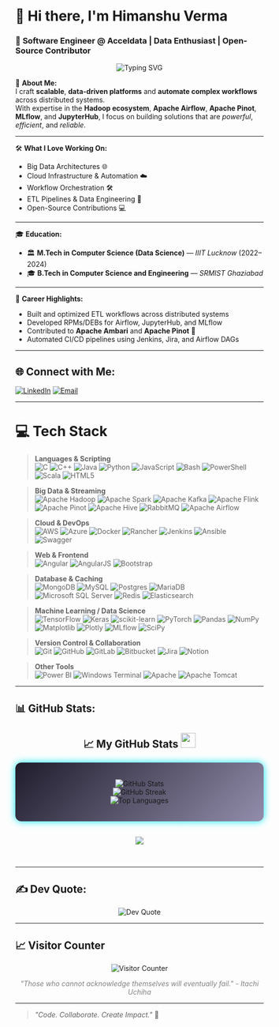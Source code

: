 # 👋 Hi there, I'm **Himanshu Verma**  
### 🚀 **Software Engineer @ Acceldata** | **Data Enthusiast** | **Open-Source Contributor**

<div align="center">
  <img src="https://readme-typing-svg.herokuapp.com?font=Fira+Code&size=28&pause=1000&color=00BFFF&center=true&vCenter=true&width=900&lines=Software+Engineer+@+Acceldata;Big+Data+Architectures+%7C+Data+Science+Enthusiast;Open-Source+Contributor+%7C+Data+Geek;Building+Scalable+%26+Distributed+Systems;Let's+Code%2C+Collaborate+%26+Create+Impact+%F0%9F%92%BB" alt="Typing SVG" />
</div>

🚀 **About Me:**  
I craft **scalable**, **data-driven platforms** and **automate complex workflows** across distributed systems.  
With expertise in the **Hadoop ecosystem**, **Apache Airflow**, **Apache Pinot**, **MLflow**, and **JupyterHub**, I focus on building solutions that are *powerful*, *efficient*, and *reliable*.

---

🛠️ **What I Love Working On:**
- Big Data Architectures 🌐
- Cloud Infrastructure & Automation ☁️
- Workflow Orchestration 🛠️
- ETL Pipelines & Data Engineering 🔄
- Open-Source Contributions 💻

---

🎓 **Education:**
- 🏛️ **M.Tech in Computer Science (Data Science)** — *IIIT Lucknow* (2022–2024)
- 🎓 **B.Tech in Computer Science and Engineering** — *SRMIST Ghaziabad*

---

🌟 **Career Highlights:**
- Built and optimized ETL workflows across distributed systems
- Developed RPMs/DEBs for Airflow, JupyterHub, and MLflow
- Contributed to **Apache Ambari** and **Apache Pinot** 🚀
- Automated CI/CD pipelines using Jenkins, Jira, and Airflow DAGs

---

## 🌐 Connect with Me:
[![LinkedIn](https://img.shields.io/badge/LinkedIn-%230077B5.svg?style=for-the-badge&logo=linkedin&logoColor=white)](https://www.linkedin.com/in/himanshu-verma-822a07286/)
[![Email](https://img.shields.io/badge/Email-D14836?style=for-the-badge&logo=gmail&logoColor=white)](mailto:sunny.verma.mh@gmail.com)


---

# 💻 Tech Stack

> **Languages & Scripting**  
![C](https://img.shields.io/badge/c-%2300599C.svg?style=for-the-badge&logo=c&logoColor=white) 
![C++](https://img.shields.io/badge/c++-%2300599C.svg?style=for-the-badge&logo=cplusplus&logoColor=white) 
![Java](https://img.shields.io/badge/java-%23ED8B00.svg?style=for-the-badge&logo=openjdk&logoColor=white) 
![Python](https://img.shields.io/badge/python-3670A0?style=for-the-badge&logo=python&logoColor=ffdd54) 
![JavaScript](https://img.shields.io/badge/javascript-%23323330.svg?style=for-the-badge&logo=javascript&logoColor=%23F7DF1E) 
![Bash](https://img.shields.io/badge/bash_script-%23121011.svg?style=for-the-badge&logo=gnu-bash&logoColor=white) 
![PowerShell](https://img.shields.io/badge/PowerShell-%235391FE.svg?style=for-the-badge&logo=powershell&logoColor=white) 
![Scala](https://img.shields.io/badge/scala-%23DC322F.svg?style=for-the-badge&logo=scala&logoColor=white) 
![HTML5](https://img.shields.io/badge/html5-%23E34F26.svg?style=for-the-badge&logo=html5&logoColor=white)

> **Big Data & Streaming**  
![Apache Hadoop](https://img.shields.io/badge/Apache%20Hadoop-66CCFF?style=for-the-badge&logo=apachehadoop&logoColor=black) 
![Apache Spark](https://img.shields.io/badge/Apache%20Spark-FDEE21?style=for-the-badge&logo=apachespark&logoColor=black) 
![Apache Kafka](https://img.shields.io/badge/Apache%20Kafka-000?style=for-the-badge&logo=apachekafka) 
![Apache Flink](https://img.shields.io/badge/Apache%20Flink-E6526F?style=for-the-badge&logo=Apache%20Flink&logoColor=white) 
![Apache Pinot](https://img.shields.io/badge/Apache%20Pinot-000000?style=for-the-badge) 
![Apache Hive](https://img.shields.io/badge/Apache%20Hive-FDEE21?style=for-the-badge&logo=apachehive&logoColor=black) 
![RabbitMQ](https://img.shields.io/badge/rabbitmq-FF6600?style=for-the-badge&logo=rabbitmq&logoColor=white) 
![Apache Airflow](https://img.shields.io/badge/Apache%20Airflow-017CEE?style=for-the-badge&logo=Apache%20Airflow&logoColor=white)

> **Cloud & DevOps**  
![AWS](https://img.shields.io/badge/AWS-%23FF9900.svg?style=for-the-badge&logo=amazonaws&logoColor=white) 
![Azure](https://img.shields.io/badge/Azure-0078D4?style=for-the-badge&logo=microsoftazure&logoColor=white) 
![Docker](https://img.shields.io/badge/docker-%230db7ed.svg?style=for-the-badge&logo=docker&logoColor=white) 
![Rancher](https://img.shields.io/badge/rancher-%230075A8.svg?style=for-the-badge&logo=rancher&logoColor=white) 
![Jenkins](https://img.shields.io/badge/jenkins-%232C5263.svg?style=for-the-badge&logo=jenkins&logoColor=white) 
![Ansible](https://img.shields.io/badge/ansible-%231A1918.svg?style=for-the-badge&logo=ansible&logoColor=white) 
![Swagger](https://img.shields.io/badge/-Swagger-%23Clojure?style=for-the-badge&logo=swagger&logoColor=white)

> **Web & Frontend**  
![Angular](https://img.shields.io/badge/angular-%23DD0031.svg?style=for-the-badge&logo=angular&logoColor=white) 
![AngularJS](https://img.shields.io/badge/angular.js-%23E23237.svg?style=for-the-badge&logo=angularjs&logoColor=white) 
![Bootstrap](https://img.shields.io/badge/bootstrap-%238511FA.svg?style=for-the-badge&logo=bootstrap&logoColor=white)

> **Database & Caching**  
![MongoDB](https://img.shields.io/badge/MongoDB-%234ea94b.svg?style=for-the-badge&logo=mongodb&logoColor=white) 
![MySQL](https://img.shields.io/badge/mysql-4479A1.svg?style=for-the-badge&logo=mysql&logoColor=white) 
![Postgres](https://img.shields.io/badge/postgres-%23316192.svg?style=for-the-badge&logo=postgresql&logoColor=white) 
![MariaDB](https://img.shields.io/badge/MariaDB-003545?style=for-the-badge&logo=mariadb&logoColor=white) 
![Microsoft SQL Server](https://img.shields.io/badge/Microsoft%20SQL%20Server-CC2927?style=for-the-badge&logo=microsoft%20sql%20server&logoColor=white) 
![Redis](https://img.shields.io/badge/redis-%23DD0031.svg?style=for-the-badge&logo=redis&logoColor=white) 
![Elasticsearch](https://img.shields.io/badge/elasticsearch-%230377CC.svg?style=for-the-badge&logo=elasticsearch&logoColor=white)

> **Machine Learning / Data Science**  
![TensorFlow](https://img.shields.io/badge/TensorFlow-%23FF6F00.svg?style=for-the-badge&logo=TensorFlow&logoColor=white) 
![Keras](https://img.shields.io/badge/Keras-%23D00000.svg?style=for-the-badge&logo=Keras&logoColor=white) 
![scikit-learn](https://img.shields.io/badge/scikit--learn-%23F7931E.svg?style=for-the-badge&logo=scikit-learn&logoColor=white) 
![PyTorch](https://img.shields.io/badge/PyTorch-%23EE4C2C.svg?style=for-the-badge&logo=PyTorch&logoColor=white) 
![Pandas](https://img.shields.io/badge/pandas-%23150458.svg?style=for-the-badge&logo=pandas&logoColor=white) 
![NumPy](https://img.shields.io/badge/numpy-%23013243.svg?style=for-the-badge&logo=numpy&logoColor=white) 
![Matplotlib](https://img.shields.io/badge/Matplotlib-%23ffffff.svg?style=for-the-badge&logo=Matplotlib&logoColor=black) 
![Plotly](https://img.shields.io/badge/Plotly-%233F4F75.svg?style=for-the-badge&logo=plotly&logoColor=white) 
![MLflow](https://img.shields.io/badge/mlflow-%23d9ead3.svg?style=for-the-badge&logo=numpy&logoColor=blue) 
![SciPy](https://img.shields.io/badge/SciPy-%230C55A5.svg?style=for-the-badge&logo=scipy&logoColor=white)

> **Version Control & Collaboration**  
![Git](https://img.shields.io/badge/git-%23F05033.svg?style=for-the-badge&logo=git&logoColor=white) 
![GitHub](https://img.shields.io/badge/github-%23121011.svg?style=for-the-badge&logo=github&logoColor=white) 
![GitLab](https://img.shields.io/badge/gitlab-%23181717.svg?style=for-the-badge&logo=gitlab&logoColor=white) 
![Bitbucket](https://img.shields.io/badge/bitbucket-%230047B3.svg?style=for-the-badge&logo=bitbucket&logoColor=white) 
![Jira](https://img.shields.io/badge/jira-%230A0FFF.svg?style=for-the-badge&logo=jira&logoColor=white) 
![Notion](https://img.shields.io/badge/Notion-%23000000.svg?style=for-the-badge&logo=notion&logoColor=white)

> **Other Tools**  
![Power BI](https://img.shields.io/badge/power_bi-F2C811?style=for-the-badge&logo=powerbi&logoColor=black) 
![Windows Terminal](https://img.shields.io/badge/Windows%20Terminal-%234D4D4D.svg?style=for-the-badge&logo=windows-terminal&logoColor=white) 
![Apache](https://img.shields.io/badge/apache-%23D42029.svg?style=for-the-badge&logo=apache&logoColor=white) 
![Apache Tomcat](https://img.shields.io/badge/apache%20tomcat-%23F8DC75.svg?style=for-the-badge&logo=apache-tomcat&logoColor=black)

---
## 📊 GitHub Stats:

<h2 align="center">
  📈 My GitHub Stats <img src="https://media.giphy.com/media/hvRJCLFzcasrR4ia7z/giphy.gif" width="30px">
</h2>

<div align="center" style="padding:20px; background:linear-gradient(135deg, #1f1c2c, #928dab); border-radius:12px; box-shadow: 0 0 15px #03e9f4;">
  
  ![GitHub Stats](https://github-readme-stats.vercel.app/api?username=userhimanshuverma&show_icons=true&theme=tokyonight&hide_border=false&count_private=true)  
  ![GitHub Streak](https://streak-stats.demolab.com/?user=userhimanshuverma&theme=tokyonight&hide_border=false)  
  ![Top Languages](https://github-readme-stats.vercel.app/api/top-langs/?username=userhimanshuverma&layout=compact&theme=tokyonight&hide_border=false)

</div>

<br/>

<p align="center">
  <img src="https://github-profile-trophy.vercel.app/?username=userhimanshuverma&theme=tokyonight&no-frame=true&margin-w=5" />
</p>

<br/>

---

## ✍️ Dev Quote:

<div align="center">

![Dev Quote](https://quotes-github-readme.vercel.app/api?type=vertical&theme=merko)

</div>

---
## 📈 Visitor Counter
<p align="center">
  <img src="https://count.getloli.com/get/@userhimanshuverma?theme=rule34" alt="Visitor Counter" />
</p>

<p align="center" style="font-style: italic; color: gray;">
  "Those who cannot acknowledge themselves will eventually fail." - Itachi Uchiha
</p>

---

> *"Code. Collaborate. Create Impact."* 🌟
